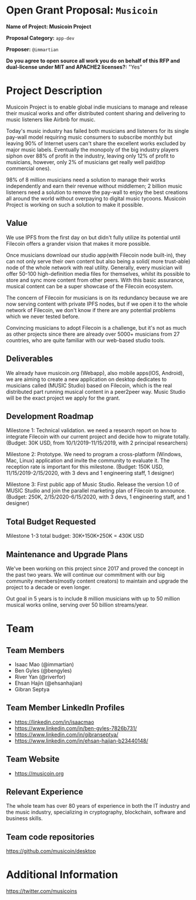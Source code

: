 
# Open Grant Proposal: `Musicoin`

**Name of Project: Musicoin Project**

**Proposal Category:** `app-dev`

**Proposer:** `@immartian`

**Do you agree to open source all work you do on behalf of this RFP and dual-license under MIT and APACHE2 licenses?:** "Yes"

# Project Description

Musicoin Project is to enable global indie musicians to manage and release their musical works and offer distributed content sharing and delivering to music listeners like Airbnb for music.

Today's music industry has failed both musicians and listeners for its single pay-wall model requiring music consumers to subscribe monthly but leaving 90% of Internet users can't share the excellent works excluded by major music labels. Eventually the monopoly of the big industry players siphon over 88% of profit in the industry, leaving only 12% of profit to  musicians, however, only 2% of musicians get really well paid(top commercial ones).

98% of 8 million musicians need a solution to manage their works independently and earn their revenue without middlemen; 2 billion music listeners need a solution to remove the pay-wall to enjoy the best creations all around the world without overpaying to digital music tycoons.  Musicoin Project is working on such a solution to make it possible.

## Value

We use IPFS from the first day on but didn't fully utilize its potential until Filecoin offers a grander vision that makes it more possible.

Once musicians download our studio app(with Filecoin node built-in), they can not only serve their own content but also being a solid( more trust-able) node of the whole network with real utility. Generally, every musician will offer 50-100 high-definition media files for themselves, whilst its possible to store and sync more content from other peers. With this basic assurance, musical content can be a super showcase of the Filecoin ecosystem.

The concern of Filecoin for musicians is on its redundancy because we are now serving content with private IPFS nodes, but if we open it to the whole network of Filecoin, we don't know if there are any potential problems which we never tested before.  

Convincing musicians to adopt Filecoin is a challenge, but it's not as much as other projects since there are already over 5000+ musicians from 27 countries, who are quite familiar with our web-based studio tools.

## Deliverables

We already have musicoin.org (Webapp), also mobile apps(IOS, Android), we are aiming to create a new application on desktop dedicates to musicians called (MUSIC Studio) based on Filecoin, which is the real distributed part running musical content in a peer2peer way. Music Studio will be the exact project we apply for the grant.

## Development Roadmap

Milestone 1: Technical validation. we need a research report on how to integrate Filecoin with our current project and decide how to migrate totally. (Budget: 30K USD, from 10/1/2019-11/15/2019,  with 2 principal researchers)

Milestone 2: Prototype. We need to program a cross-platform (Windows, Mac, Linux) application and invite the community to evaluate it. The reception rate is important for this milestone.  (Budget: 150K USD, 11/15/2019-2/15/2020, with 3 devs and 1 engineering staff, 1 designer)

Milestone 3: First public app of Music Studio. Release the version 1.0 of MUSIC Studio and join the parallel marketing plan of Filecoin to announce. (Budget: 250K, 2/15/2020-6/15/2020, with 3 devs, 1 engineering staff, and 1 designer)


## Total Budget Requested

Milestone 1-3
total budget: 30K+150K+250K = 430K USD

## Maintenance and Upgrade Plans

We've been working on this project since 2017 and proved the concept in the past two years. We will continue our commitment with our big community members(mostly content creators) to maintain and upgrade the project to a decade or even longer.

Out goal in 5 years is to include 8 million musicians with up to 50 million musical works online, serving over 50 billion streams/year.  

# Team

## Team Members

- Isaac Mao (@immartian)
- Ben Gyles (@bengyles)
- River Yan (@riverfor)
- Ehsan Hajin (@ehsanhajian)
- Gibran Septya

## Team Member LinkedIn Profiles

- https://linkedin.com/in/isaacmao
- https://www.linkedin.com/in/ben-gyles-7826b731/
- https://www.linkedin.com/in/gibranseptya/
- https://www.linkedin.com/in/ehsan-hajian-b23440148/

## Team Website

- https://musicoin.org

## Relevant Experience

The whole team has over 80 years of experience in both the IT industry and the music industry, specializing in cryptography, blockchain, software and business skills.

## Team code repositories

https://github.com/musicoin/desktop

# Additional Information

https://twitter.com/musicoins
